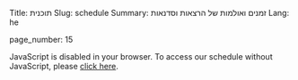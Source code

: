 Title: תוכנית
Slug: schedule
Summary: זמנים ואולמות של הרצאות וסדנאות
Lang: he

page_number: 15

<script type="text/javascript" src="https://cfp.pycon.org.il/pycon-2024/widgets/schedule.js"></script>

<pretalx-schedule event-url="https://cfp.pycon.org.il/pycon-2024/" locale="he" format="list" style="--pretalx-clr-primary: #3aa57c"></pretalx-schedule>
<noscript>
   <div class="pretalx-widget">
        <div class="pretalx-widget-info-message">
            JavaScript is disabled in your browser. To access our schedule without JavaScript,
            please <a target="_blank" href="https://cfp.pycon.org.il/pycon-2024/schedule/">click here</a>.
        </div>
    </div>
</noscript>

